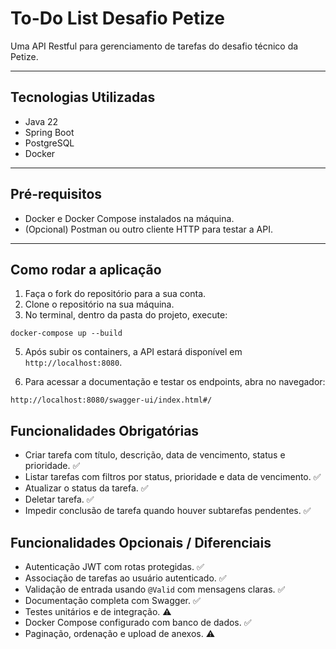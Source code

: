 # To-Do List Desafio Petize

Uma API Restful para gerenciamento de tarefas do desafio técnico da Petize.

---

## Tecnologias Utilizadas

- Java 22
- Spring Boot
- PostgreSQL
- Docker 

---

## Pré-requisitos

- Docker e Docker Compose instalados na máquina.
- (Opcional) Postman ou outro cliente HTTP para testar a API.

---

## Como rodar a aplicação

1. Faça o fork do repositório para a sua conta.
2. Clone o repositório na sua máquina.
3. No terminal, dentro da pasta do projeto, execute:
```
docker-compose up --build
```
5. Após subir os containers, a API estará disponível em `http://localhost:8080`.

6. Para acessar a documentação e testar os endpoints, abra no navegador:
```
http://localhost:8080/swagger-ui/index.html#/
```
## Funcionalidades Obrigatórias

- Criar tarefa com título, descrição, data de vencimento, status e prioridade. ✅ 
- Listar tarefas com filtros por status, prioridade e data de vencimento. ✅ 
- Atualizar o status da tarefa. ✅ 
- Deletar tarefa. ✅ 
- Impedir conclusão de tarefa quando houver subtarefas pendentes. ✅ 

## Funcionalidades Opcionais / Diferenciais

- Autenticação JWT com rotas protegidas. ✅ 
- Associação de tarefas ao usuário autenticado. ✅ 
- Validação de entrada usando `@Valid` com mensagens claras. ✅ 
- Documentação completa com Swagger. ✅ 
- Testes unitários e de integração. ⚠️
- Docker Compose configurado com banco de dados. ✅ 
- Paginação, ordenação e upload de anexos. ⚠️
```
